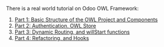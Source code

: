 
There is a real world tutorial on Odoo OWL Framework: 
1. [Part 1: Basic Structure of the OWL Project and Components](https://codingdodo.com/realworld-app-with-owl-odoo-web-library-part-1/)
2. [Part 2: Authentication, OWL Store](https://codingdodo.com/realworld-app-with-owl-odoo-web-library-part-2)
3. [Part 3: Dynamic Routing, and willStart functions](https://codingdodo.com/realworld-app-with-owl-odoo-web-library-part-3/)
4. [Part 4: Refactoring, and Hooks](https://codingdodo.com/realworld-app-with-owl-odoo-web-library-part-4)